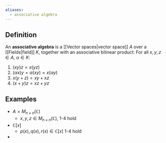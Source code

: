 ```yaml
---
aliases:
  - associative algebra
---
```

## Definition

An **associative algebra** is a [[Vector spaces|vector space]] $A$ over a [[Fields|field]] $K$, together with an associative bilinear product: 
For all $x, y, z \in A$, $\alpha \in K$:
1. $(xy)z = x(yz)$
2. $(\alpha x)y = \alpha(xy) = x(\alpha y)$
3. $x(y+z) = xy+xz$
4. $(x+y)z = xz+yz$

## Examples
- $A = M_{n\times n}(\mathbb{C})$
	- $x, y, z \in M_{n\times n}(\mathbb{C})$, 1-4 hold
- $\mathbb{C}[x]$
	- $p(x), q(x), r(x) \in\mathbb{C}[x]$ 1-4 hold
- 